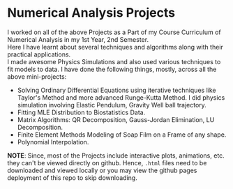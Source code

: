 # Numerical Analysis Projects
I worked on all of the above Projects as a Part of my Course Curriculum of Numerical Analysis in my 1st Year, 2nd Semester.\
Here I have learnt about several techniques and algorithms along with their practical applications.\
I made awesome Physics Simulations and also used various techniques to fit models to data. I have done the following things, mostly, across all the above mini-projects:
- Solving Ordinary Differential Equations using iterative techniques like Taylor's Method and more advanced Runge-Kutta Method. I did physics simulation involving Elastic Pendulum, Gravity Well ball trajectory.
- Fitting MLE Distribution to Biostatistics Data.
- Matrix Algorithms: QR Decomposition, Gauss-Jordan Elimination, LU Decomposition.
- Finite Element Methods Modeling of Soap Film on a Frame of any shape.
- Polynomial Interpolation.

**NOTE**: Since, most of the Projects include interactive plots, animations, etc. they can't be viewed directly on github. Hence, `.html` files need to be downloaded and viewed locally or you may view the github pages deployment of this repo to skip downloading.
